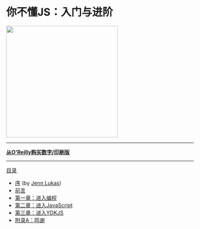 # 你不懂JS：入门与进阶

<img src="cover.jpg" width="300">

-----

**[从O'Reilly购买数字/印刷版](http://shop.oreilly.com/product/0636920039303.do)**

-----

[目录](toc.md)

* [序](foreword.md) (by [Jenn Lukas](http://jennlukas.com))
* [前言](../preface.md)
* [第一章：进入编程](ch1.md)
* [第二章：进入JavaScript](ch2.md)
* [第三章：进入YDKJS](ch3.md)
* [附录A：鸣谢](apA.md)
